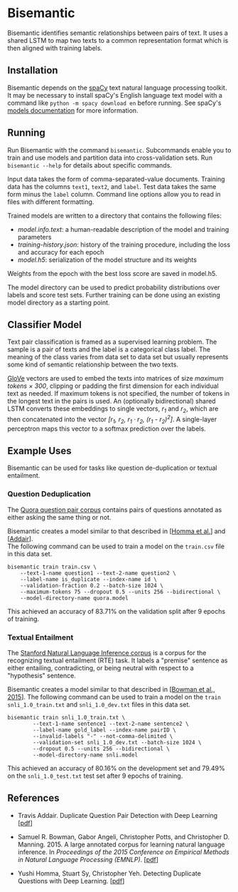 # Bisemantic

Bisemantic identifies semantic relationships between pairs of text.
It uses a shared LSTM to map two texts to a common representation format which is then aligned with training labels.


## Installation

Bisemantic depends on the [spaCy](https://spacy.io/) text natural language processing toolkit.
It may be necessary to install spaCy's English language text model with a command like `python -m spacy download en` 
before running.
See spaCy's [models documentation](https://spacy.io/docs/usage/models) for more information.


## Running

Run Bisemantic with the command `bisemantic`.
Subcommands enable you to train and use models and partition data into cross-validation sets.
Run `bisemantic --help` for details about specific commands.

Input data takes the form of comma-separated-value documents.
Training data has the columns `text1`, `text2`, and `label`.
Test data takes the same form minus the `label` column.
Command line options allow you to read in files with different formatting.

Trained models are written to a directory that contains the following files:

* _model.info.text_: a human-readable description of the model and training parameters
* _training-history.json_: history of the training procedure, including the loss and accuracy for each epoch
* _model.h5_: serialization of the model structure and its weights

Weights from the epoch with the best loss score are saved in model.h5.

The model directory can be used to predict probability distributions over labels and score test sets.
Further training can be done using an existing model directory as a starting point.


## Classifier Model

Text pair classification is framed as a supervised learning problem.
The sample is a pair of texts and the label is a categorical class label.
The meaning of the class varies from data set to data set but usually represents some kind of semantic relationship 
between the two texts.

[GloVe](https://nlp.stanford.edu/projects/glove/) vectors are used to embed the texts into matrices of size
_maximum tokens × 300_, clipping or padding the first dimension for each individual text as needed.
If maximum tokens is not specified, the number of tokens in the longest text in the pairs is used.
An (optionally bidirectional) shared LSTM converts these embeddings to single vectors,
 _r<sub>1</sub>_ and _r<sub>2</sub>_, which are then concatenated
into the vector
_[r<sub>1</sub>, r<sub>2</sub>, r<sub>1</sub> · r<sub>2</sub>, (r<sub>1</sub> - r<sub>2</sub>)<sup>2</sup>]_.
A single-layer perceptron maps this vector to a softmax prediction over the labels.


## Example Uses

Bisemantic can be used for tasks like question de-duplication or textual entailment.

### Question Deduplication

The [Quora question pair corpus](https://data.quora.com/First-Quora-Dataset-Release-Question-Pairs) contains
pairs of questions annotated as either asking the same thing or not.

Bisemantic creates a model similar to that described in
\[[Homma et al.](https://web.stanford.edu/class/cs224n/reports/2748045.pdf)\]
and \[[Addair](https://web.stanford.edu/class/cs224n/reports/2759336.pdf)\].  
The following command can be used to train a model on the `train.csv` file in this data set.

    bisemantic train train.csv \
        --text-1-name question1 --text-2-name question2 \
        --label-name is_duplicate --index-name id \
        --validation-fraction 0.2 --batch-size 1024 \
        --maximum-tokens 75 --dropout 0.5 --units 256 --bidirectional \
        --model-directory-name quora.model

This achieved an accuracy of 83.71% on the validation split after 9 epochs of training. 

### Textual Entailment

The [Stanford Natural Language Inference corpus](https://nlp.stanford.edu/projects/snli/) is a corpus for the
recognizing textual entailment (RTE) task.
It labels a "premise" sentence as either entailing, contradicting, or being neutral with respect to a "hypothesis"
sentence.

Bisemantic creates a model similar to that described in
\[[Bowman et al., 2015](https://nlp.stanford.edu/pubs/snli_paper.pdf)\].
The following command can be used to train a model on the `train snli_1.0_train.txt` and `snli_1.0_dev.txt` files in
this data set.

    bisemantic train snli_1.0_train.txt \
   			--text-1-name sentence1 --text-2-name sentence2 \
   			--label-name gold_label --index-name pairID \
			--invalid-labels "-" --not-comma-delimited \
			--validation-set snli_1.0_dev.txt --batch-size 1024 \
			--dropout 0.5 --units 256 --bidirectional \
			--model-directory-name snli.model

This achieved an accuracy of 80.16% on the development set and 79.49% on the `snli_1.0_test.txt` test set after 9 epochs
of training.


## References

* Travis Addair. Duplicate Question Pair Detection with Deep Learning
[[pdf](https://web.stanford.edu/class/cs224n/reports/2759336.pdf)]

* Samuel R. Bowman, Gabor Angeli, Christopher Potts, and Christopher D. Manning. 2015. A large annotated corpus for 
learning natural language inference. In _Proceedings of the 2015 Conference on Empirical Methods in Natural Language 
Processing (EMNLP)_. [[pdf](https://nlp.stanford.edu/pubs/snli_paper.pdf)]
 
* Yushi Homma, Stuart Sy, Christopher Yeh. Detecting Duplicate Questions with Deep Learning.
[[pdf](https://web.stanford.edu/class/cs224n/reports/2748045.pdf)]

